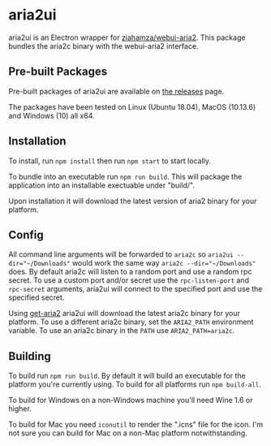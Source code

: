 # aria2ui

aria2ui is an Electron wrapper for [ziahamza/webui-aria2](https://github.com/ziahamza/webui-aria2). This package bundles the aria2c binary with the webui-aria2 interface.

## Pre-built Packages

Pre-built packages of aria2ui are available on [the releases](https://github.com/znetstar/aria2ui/releases) page. 

The packages have been tested on Linux (Ubuntu 18.04), MacOS (10.13.6) and Windows (10) all x64. 

## Installation
To install, run `npm install` then run `npm start` to start locally. 

To bundle into an executable run `npm run build`. This will package the application into an installable exectuable under "build/".

Upon installation it will download the latest version of aria2 binary for your platform.

## Config

All command line arguments will be forwarded to `aria2c` so `aria2ui --dir="~/Downloads"` would work the same way `aria2c --dir="~/Downloads"` does. By default aria2c will listen to a random port and use a random rpc secret. To use a custom port and/or secret use the `rpc-listen-port` and `rpc-secret` arguments, aria2ui will connect to the specified port and use the specified secret.

Using [get-aria2](https://github.com/znetstar/get-aria2) aria2ui will download the latest aria2c binary for your platform. To use a different aria2c binary, set the `ARIA2_PATH` environment variable. To use an aria2c binary in the `PATH` use `ARIA2_PATH=aria2c`.

## Building

To build run `npm run build`. By default it will build an executable for the platform you're currently using. To build for all platforms run `npm build-all`.

To build for Windows on a non-Windows machine you'll need Wine 1.6 or higher.

To build for Mac you need `iconutil` to render the ".icns" file for the icon. I'm not sure you can build for Mac on a non-Mac platform notwithstanding.